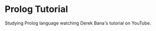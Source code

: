 # Prolog Tutorial
Studying Prolog language watching Derek Bana's <a hred="https://www.youtube.com/watch?v=SykxWpFwMGs">tutorial</a> on YouTube.
